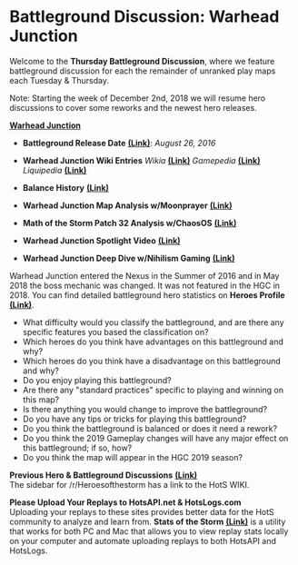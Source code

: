 # Battleground Discussion: Warhead Junction

Welcome to the **Thursday Battleground Discussion**, where we feature battleground discussion for each the remainder of unranked play maps each Tuesday & Thursday.  

Note: Starting the week of December 2nd, 2018 we will resume hero discussions to cover some reworks and the newest hero releases.

[**Warhead Junction**](https://heroesofthestorm.com/static/images/battlegrounds/bg_warhead_junction.jpg)

* **Battleground Release Date** [**(Link)**](http://nexuscompendium.com/battlegrounds.php): *August 26, 2016*

* **Warhead Junction Wiki Entries** *Wikia* [**(Link)**](http://heroesofthestorm.wikia.com/wiki/Warhead_Junction) *Gamepedia* [**(Link)**](https://heroesofthestorm.gamepedia.com/Warhead_Junction) *Liquipedia* [**(Link)**](https://liquipedia.net/heroes/Warhead_Junction)

* **Balance History** [**(Link)**](https://heroespatchnotes.com/battleground/warheadjunction.html)

* **Warhead Junction Map Analysis w/Moonprayer** [**(Link)**](https://tempostorm.com/articles/warhead-junction-map-analysis-and-showmatch-breakdown)

* **Math of the Storm Patch 32 Analysis w/ChaosOS** [**(Link)**](https://tempostorm.com/articles/math-of-the-storm-patch-320)

* **Warhead Junction Spotlight Video**  [**(Link)**](https://www.youtube.com/watch?v=yb-NcGGuB3Q)

* **Warhead Junction Deep Dive w/Nihilism Gaming** [**(Link)**](https://www.youtube.com/watch?v=qfQCUZIyy7Y&t=7s)

Warhead Junction entered the Nexus in the Summer of 2016 and in May 2018 the boss mechanic was changed. It was not featured in the HGC in 2018.  You can find detailed battleground hero statistics on **Heroes Profile** [**(Link)**](https://www.heroesprofile.com/Global/Hero/?timeframe=10&role=All&hero=All&game_type=qm&map=Warhead%2BJunction&league_tier=all).
  
* What difficulty would you classify the battleground, and are there any specific features you based the classification on?  
* Which heroes do you think have advantages on this battleground and why?
* Which heroes do you think have a disadvantage on this battleground and why?
* Do you enjoy playing this battleground?
* Are there any "standard practices" specific to playing and winning on this map?
* Is there anything you would change to improve the battleground?
* Do you have any tips or tricks for playing this battleground?
* Do you think the battleground is balanced or does it need a rework?
* Do you think the 2019 Gameplay changes will have any major effect on this battleground; if so, how?
* Do you think the map will appear in the HGC 2019 season?

**Previous Hero & Battleground Discussions** [**(Link)**](https://www.reddit.com/r/heroesofthestorm/wiki/herodiscussions)  
The sidebar for /r/Heroesofthestorm has a link to the HotS WIKI.

**Please Upload Your Replays to HotsAPI.net & HotsLogs.com**  
Uploading your replays to these sites provides better data for the HotS community to analyze and learn from. **Stats of the Storm** [**(Link)**](https://ebshimizu.github.io/stats-of-the-storm/) is a utility that works for both PC and Mac that allows you to view replay stats locally on your computer and automate uploading replays to both HotsAPI and HotsLogs.